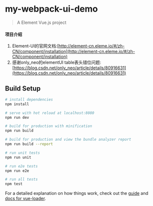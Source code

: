 # my-webpack-ui-demo

> A Element Vue.js project

#### 项目介绍

1. Element-UI的官网文档:[http://element-cn.eleme.io/#/zh-CN/component/installation](http://element-cn.eleme.io/#/zh-CN/component/installation)
2. 感谢only_neo的elementUI table表头错位问题:[https://blog.csdn.net/only_neo/article/details/80916631](https://blog.csdn.net/only_neo/article/details/80916631)

## Build Setup

``` bash
# install dependencies
npm install

# serve with hot reload at localhost:8080
npm run dev

# build for production with minification
npm run build

# build for production and view the bundle analyzer report
npm run build --report

# run unit tests
npm run unit

# run e2e tests
npm run e2e

# run all tests
npm test
```

For a detailed explanation on how things work, check out the [guide](http://vuejs-templates.github.io/webpack/) and [docs for vue-loader](http://vuejs.github.io/vue-loader).
